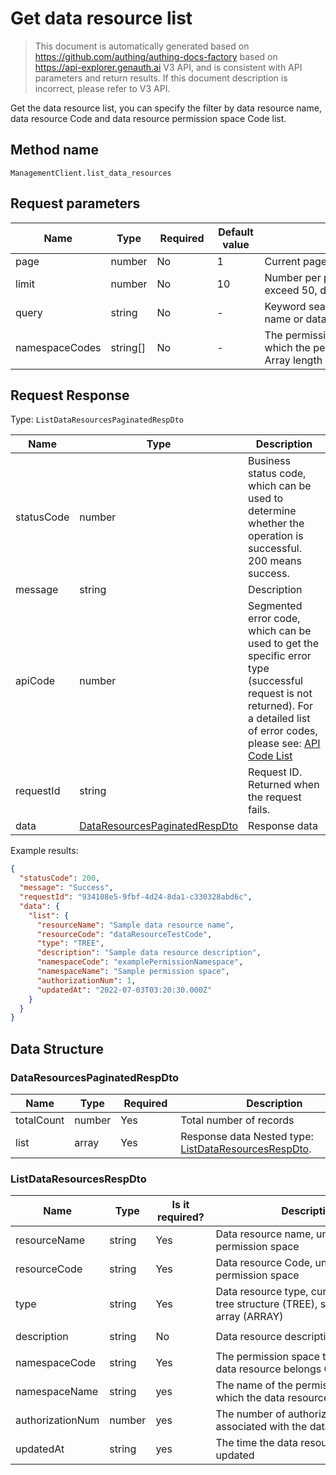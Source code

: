 # Get data resource list

<!--
Warning ⚠️:
Do not modify this document directly,
https://github.com/Authing/authing-docs-factory
Use this project to generate
-->

<LastUpdated />

> This document is automatically generated based on https://github.com/authing/authing-docs-factory based on https://api-explorer.genauth.ai V3 API, and is consistent with API parameters and return results. If this document description is incorrect, please refer to V3 API.

Get the data resource list, you can specify the filter by data resource name, data resource Code and data resource permission space Code list.

## Method name

`ManagementClient.list_data_resources`

## Request parameters

| Name           | Type     | <div style="width:80px">Required</div> | <div style="width:60px">Default value</div> | <div style="width:300px">Description</div>                                                   | <div style="width:200px">Sample value</div>                    |
| -------------- | -------- | -------------------------------------- | ------------------------------------------- | -------------------------------------------------------------------------------------------- | -------------------------------------------------------------- |
| page           | number   | No                                     | 1                                           | Current page number, starting from 1                                                         | `1`                                                            |
| limit          | number   | No                                     | 10                                          | Number per page, maximum cannot exceed 50, default is 10                                     | `10`                                                           |
| query          | string   | No                                     | -                                           | Keyword search, can be data resource name or data resource Code                              | `Resource1`                                                    |
| namespaceCodes | string[] | No                                     | -                                           | The permission space code list to which the permission data belongs. Array length limit: 50. | `["examplePermissionNamespace1","examplePermissionNamespac2"]` |

## Request Response

Type: `ListDataResourcesPaginatedRespDto`

| Name       | Type                                                                       | Description                                                                                                                                                                                                                                                                                                                                         |
| ---------- | -------------------------------------------------------------------------- | --------------------------------------------------------------------------------------------------------------------------------------------------------------------------------------------------------------------------------------------------------------------------------------------------------------------------------------------------- |
| statusCode | number                                                                     | Business status code, which can be used to determine whether the operation is successful. 200 means success.                                                                                                                                                                                                                                        |
| message    | string                                                                     | Description                                                                                                                                                                                                                                                                                                                                         |
| apiCode    | number                                                                     | Segmented error code, which can be used to get the specific error type (successful request is not returned). For a detailed list of error codes, please see: [API Code List](https://api-explorer.genauth.ai/?tag=group/%E5%BC%80%E5%8F%91%E5%87%86%E5%A4%87#tag/%E5%BC%80%E5%8F%91%E5%87%86%E5%A4%87/%E9%94%99%E8%AF%AF%E5%A4%84%E7%90%86/apiCode) |
| requestId  | string                                                                     | Request ID. Returned when the request fails.                                                                                                                                                                                                                                                                                                        |
| data       | <a href="#DataResourcesPaginatedRespDto">DataResourcesPaginatedRespDto</a> | Response data                                                                                                                                                                                                                                                                                                                                       |

Example results:

```json
{
  "statusCode": 200,
  "message": "Success",
  "requestId": "934108e5-9fbf-4d24-8da1-c330328abd6c",
  "data": {
    "list": {
      "resourceName": "Sample data resource name",
      "resourceCode": "dataResourceTestCode",
      "type": "TREE",
      "description": "Sample data resource description",
      "namespaceCode": "examplePermissionNamespace",
      "namespaceName": "Sample permission space",
      "authorizationNum": 1,
      "updatedAt": "2022-07-03T03:20:30.000Z"
    }
  }
}
```

## Data Structure

### <a id="DataResourcesPaginatedRespDto"></a> DataResourcesPaginatedRespDto

| Name       | Type   | <div style="width:80px">Required</div> | <div style="width:300px">Description</div>                                                   | <div style="width:200px">Sample value</div> |
| ---------- | ------ | -------------------------------------- | -------------------------------------------------------------------------------------------- | ------------------------------------------- |
| totalCount | number | Yes                                    | Total number of records                                                                      |                                             |
| list       | array  | Yes                                    | Response data Nested type: <a href="#ListDataResourcesRespDto">ListDataResourcesRespDto</a>. |                                             |

### <a id="ListDataResourcesRespDto"></a> ListDataResourcesRespDto

| Name             | Type   | <div style="width:80px">Is it required?</div> | <div style="width:300px">Description</div>                                                   | <div style="width:200px">Sample value</div> |
| ---------------- | ------ | --------------------------------------------- | -------------------------------------------------------------------------------------------- | ------------------------------------------- |
| resourceName     | string | Yes                                           | Data resource name, unique in the permission space                                           | `Sample data resource name`                 |
| resourceCode     | string | Yes                                           | Data resource Code, unique in the permission space                                           | `dataResourceTestCode`                      |
| type             | string | Yes                                           | Data resource type, currently supports tree structure (TREE), string (STRING), array (ARRAY) | TREE                                        |
| description      | string | No                                            | Data resource description                                                                    | `Sample data resource description`          |
| namespaceCode    | string | Yes                                           | The permission space to which the data resource belongs Code                                 | `examplePermissionNamespace`                |
| namespaceName    | string | yes                                           | The name of the permission space to which the data resource belongs                          | `example permission space`                  |
| authorizationNum | number | yes                                           | The number of authorizations associated with the data resource                               | `1`                                         |
| updatedAt        | string | yes                                           | The time the data resource was updated                                                       | `2022-07-03T03:20:30.000Z`                  |

